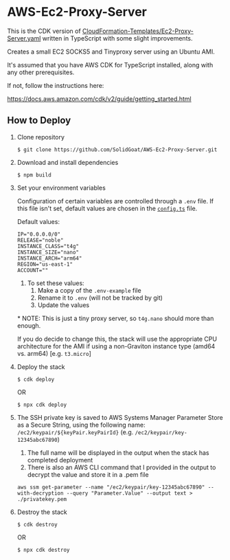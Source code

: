 # AWS-Ec2-Proxy-Server

This is the CDK version of [CloudFormation-Templates/Ec2-Proxy-Server.yaml](https://github.com/SolidGoat/CloudFormation-Templates/blob/main/Ec2-Proxy-Server.yaml) written in TypeScript with some slight improvements.

Creates a small EC2 SOCKS5 and Tinyproxy server using an Ubuntu AMI.

It's assumed that you have AWS CDK for TypeScript installed, along with any other prerequisites.

If not, follow the instructions here:

https://docs.aws.amazon.com/cdk/v2/guide/getting_started.html

## How to Deploy

1. Clone repository
   ```
   $ git clone https://github.com/SolidGoat/AWS-Ec2-Proxy-Server.git
   ```
2. Download and install dependencies
   ```
   $ npm build
   ```
3. Set your environment variables

   Configuration of certain variables are controlled through a `.env` file. If this file isn't set, default values are chosen in the [`config.ts`](lib/config.ts) file.

   Default values:

   ```
   IP="0.0.0.0/0"
   RELEASE="noble"
   INSTANCE_CLASS="t4g"
   INSTANCE_SIZE="nano"
   INSTANCE_ARCH="arm64"
   REGION="us-east-1"
   ACCOUNT=""
   ```

   1. To set these values:
      1. Make a copy of the `.env-example` file
      2. Rename it to `.env` (will not be tracked by git)
      3. Update the values

   \* NOTE: This is just a tiny proxy server, so `t4g.nano` should more than enough.

   If you do decide to change this, the stack will use the appropriate CPU architecture for the AMI if using a non-Graviton instance type (amd64 vs. arm64) [e.g. `t3.micro`]

4. Deploy the stack

   ```
   $ cdk deploy
   ```

   OR

   ```
   $ npx cdk deploy
   ```

5. The SSH private key is saved to AWS Systems Manager Parameter Store as a Secure String, using the following name: `/ec2/keypair/${keyPair.keyPairId}` (e.g. `/ec2/keypair/key-12345abc67890`)

   1. The full name will be displayed in the output when the stack has completed deployment
   2. There is also an AWS CLI command that I provided in the output to decrypt the value and store it in a .pem file

   ```
   aws ssm get-parameter --name "/ec2/keypair/key-12345abc67890" --with-decryption --query "Parameter.Value" --output text > ./privatekey.pem
   ```

6. Destroy the stack
   ```
   $ cdk destroy
   ```
   OR
   ```
   $ npx cdk destroy
   ```
